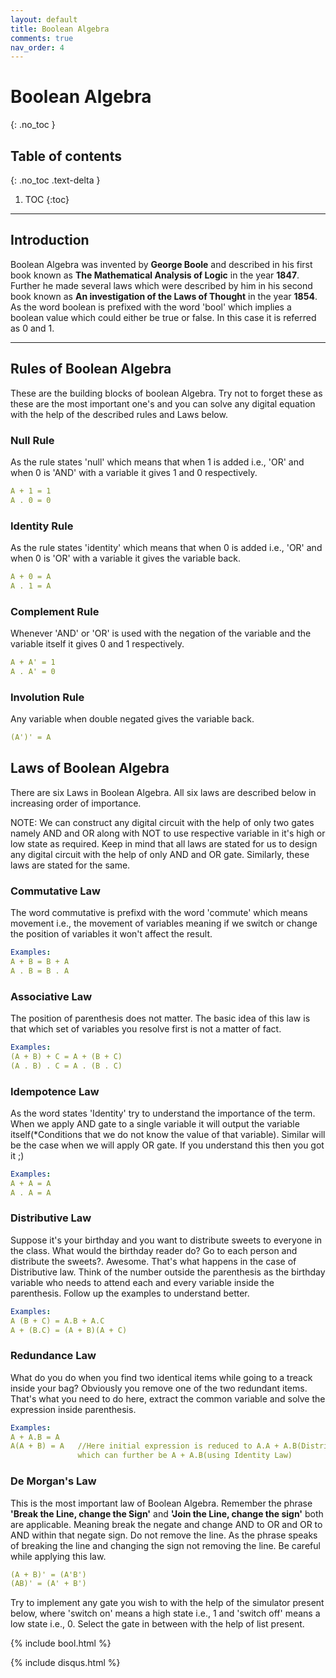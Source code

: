 ```yaml
---
layout: default
title: Boolean Algebra
comments: true
nav_order: 4
---
```


# Boolean Algebra

{: .no_toc }

## Table of contents

{: .no_toc .text-delta }

1. TOC
{:toc}

---

## Introduction

Boolean Algebra was invented by **George Boole** and described in his first book known as **The Mathematical Analysis of Logic** in the 
year **1847**. Further he made several laws which were described by him in his second book known as **An investigation of the Laws of Thought** 
in the year **1854**. As the word boolean is prefixed with the word 'bool' which implies a boolean value which could either be true or false. 
In this case it is referred as 0 and 1.

---

## Rules of Boolean Algebra

These are the building blocks of boolean Algebra. Try not to forget these as these are the most important one's and you can solve any digital equation with the help of the described rules and Laws below.

### Null Rule

As the rule states 'null' which means that when 1 is added i.e., 'OR' and when 0 is 'AND' with a variable it gives 1 and 0 respectively.

```yaml
A + 1 = 1
A . 0 = 0
```

### Identity Rule

As the rule states 'identity' which means that when 0 is added i.e., 'OR' and when 0 is 'OR' with a variable it gives the variable back.

```yaml
A + 0 = A
A . 1 = A
```

### Complement Rule

Whenever 'AND' or 'OR' is used with the negation of the variable and the variable itself it gives 0 and 1 respectively.

```yaml
A + A' = 1
A . A' = 0
```

### Involution Rule

Any variable when double negated gives the variable back.

```yaml
(A')' = A
```

## Laws of Boolean Algebra

There are six Laws in Boolean Algebra. All six laws are described below in increasing order of importance.

NOTE:
We can construct any digital circuit with the help of only two gates namely AND and OR along with NOT to use respective variable in it's high or low state as required. Keep in mind that all laws are stated for us to design any digital circuit with the help of only AND and OR gate. Similarly, these laws are stated for the same.

### Commutative Law

The word commutative is prefixd with the word 'commute' which means movement i.e., the movement of variables meaning 
if we switch or change the position of variables it won't affect the result.

```yaml
Examples:
A + B = B + A
A . B = B . A
```

### Associative Law

The position of parenthesis does not matter. The basic idea of this law is that which set of variables you resolve first is not a matter of fact.

```yaml
Examples:
(A + B) + C = A + (B + C)
(A . B) . C = A . (B . C)
```

### Idempotence Law

As the word states 'Identity' try to understand the importance of the term. When we apply AND gate to a single variable it will output the variable itself(*Conditions that we do not know the value of that variable). Similar will be the case when we will apply OR gate. If you understand this then you got it ;)

```yaml
Examples:
A + A = A
A . A = A
```

### Distributive Law

Suppose it's your birthday and you want to distribute sweets to everyone in the class. What would the birthday reader do? Go to each person and distribute the sweets?. Awesome. That's what happens in the case of Distributive law. Think of the number outside the parenthesis as the birthday variable who needs to attend each and every variable inside the parenthesis. Follow up the examples to understand better.

```yaml
Examples:
A (B + C) = A.B + A.C
A + (B.C) = (A + B)(A + C)
```

### Redundance Law

What do you do when you find two identical items while going to a treack inside your bag? Obviously you remove one of the two redundant items. That's what you need to do here, extract the common variable and solve the expression inside parenthesis.

```yaml
Examples:
A + A.B = A
A(A + B) = A   //Here initial expression is reduced to A.A + A.B(Distributive Law) 
               which can further be A + A.B(using Identity Law)
```

### De Morgan's Law

This is the most important law of Boolean Algebra. Remember the phrase **'Break the Line, change the Sign'** and **'Join the Line, change the sign'** both are applicable. Meaning break the negate and change AND to OR and OR to AND within that negate sign. Do not remove the line. As the phrase speaks of breaking the line and changing the sign not removing the line. Be careful while applying this law.

```yaml
(A + B)' = (A'B')
(AB)' = (A' + B')
```

Try to implement any gate you wish to with the help of the simulator present below, where 'switch on' means a high state i.e., 1 and 'switch off' means a low state i.e., 0. Select the gate in between with the help of list present.

{% include bool.html %}

{% include disqus.html %}
